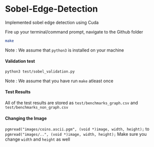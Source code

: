 # Sobel-Edge-Detection
Implemented sobel edge detection using Cuda

Fire up your terminal/command prompt, navigate to the Github folder

```sh
make
```
Note : We assume that `python3` is installed on your machine

#### Validation test

```sh
python3 test/sobel_validation.py
```
Note : We assume that you have run `make` atleast once

#### Test Results 

All of the test results are stored as `test/benchmarks_graph.csv` and `test/benchmarks_non_graph.csv`

#### Changing the Image 

``
pgmread("images/coins.ascii.pgm", (void *)image, width, height);
``
to 
``
pgmread("images/..", (void *)image, width, height);
``
Make sure you change `width` and `height` as well
